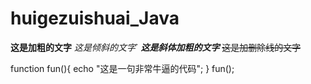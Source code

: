 # huigezuishuai_Java


**这是加粗的文字**
*这是倾斜的文字*`
***这是斜体加粗的文字***
~~这是加删除线的文字~~


function fun(){
  echo "这是一句非常牛逼的代码";
}
fun();
